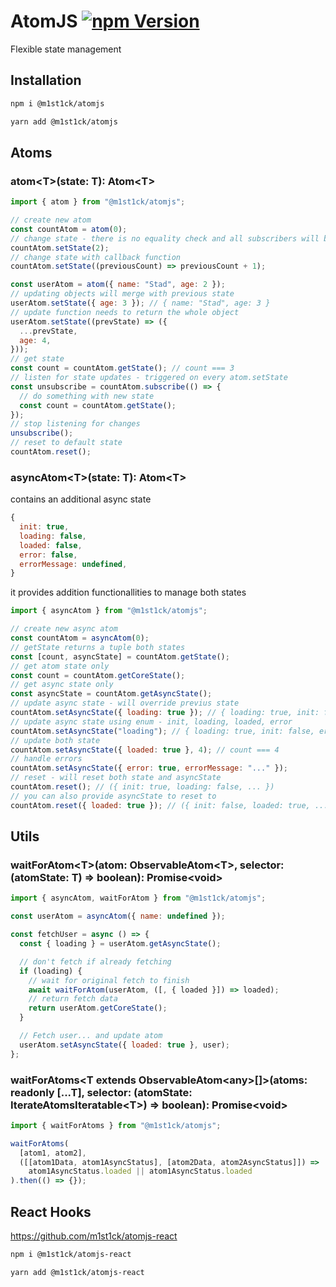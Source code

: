 # AtomJS [![npm Version](https://img.shields.io/npm/v/@m1st1ck/atomjs.svg?style=flat-square)](https://www.npmjs.org/package/@m1st1ck/atomjs)

Flexible state management

## Installation
```sh
npm i @m1st1ck/atomjs
```

```sh
yarn add @m1st1ck/atomjs
```

## Atoms

### atom\<T\>(state: T): Atom\<T\>

```javascript
import { atom } from "@m1st1ck/atomjs";

// create new atom
const countAtom = atom(0);
// change state - there is no equality check and all subscribers will be notified
countAtom.setState(2);
// change state with callback function
countAtom.setState((previousCount) => previousCount + 1);

const userAtom = atom({ name: "Stad", age: 2 });
// updating objects will merge with previous state
userAtom.setState({ age: 3 }); // { name: "Stad", age: 3 }
// update function needs to return the whole object
userAtom.setState((prevState) => ({
  ...prevState,
  age: 4,
}));
// get state
const count = countAtom.getState(); // count === 3
// listen for state updates - triggered on every atom.setState
const unsubscribe = countAtom.subscribe(() => {
  // do something with new state
  const count = countAtom.getState();
});
// stop listening for changes
unsubscribe();
// reset to default state
countAtom.reset();
```

### asyncAtom\<T\>(state: T): Atom\<T\>

contains an additional async state

```javascript
{
  init: true,
  loading: false,
  loaded: false,
  error: false,
  errorMessage: undefined,
}
```

it provides addition functionallities to manage both states

```javascript
import { asyncAtom } from "@m1st1ck/atomjs";

// create new async atom
const countAtom = asyncAtom(0);
// getState returns a tuple both states
const [count, asyncState] = countAtom.getState();
// get atom state only
const count = countAtom.getCoreState();
// get async state only
const asyncState = countAtom.getAsyncState();
// update async state - will override previus state
countAtom.setAsyncState({ loading: true }); // { loading: true, init: false, error: false, ... }
// update async state using enum - init, loading, loaded, error
countAtom.setAsyncState("loading"); // { loading: true, init: false, error: false, ... }
// update both state
countAtom.setAsyncState({ loaded: true }, 4); // count === 4
// handle errors
countAtom.setAsyncState({ error: true, errorMessage: "..." });
// reset - will reset both state and asyncState
countAtom.reset(); // ({ init: true, loading: false, ... })
// you can also provide asyncState to reset to
countAtom.reset({ loaded: true }); // ({ init: false, loaded: true, ... })
```

## Utils

### waitForAtom\<T\>(atom: ObservableAtom\<T\>, selector: (atomState: T) => boolean): Promise\<void\>

```javascript
import { asyncAtom, waitForAtom } from "@m1st1ck/atomjs";

const userAtom = asyncAtom({ name: undefined });

const fetchUser = async () => {
  const { loading } = userAtom.getAsyncState();

  // don't fetch if already fetching
  if (loading) {
    // wait for original fetch to finish
    await waitForAtom(userAtom, ([, { loaded }]) => loaded);
    // return fetch data
    return userAtom.getCoreState();
  }

  // Fetch user... and update atom
  userAtom.setAsyncState({ loaded: true }, user);
};
```

### waitForAtoms<T extends ObservableAtom\<any>\[]>(atoms: readonly [...T], selector: (atomState: IterateAtomsIteratable\<T\>) => boolean): Promise\<void\>

```javascript
import { waitForAtoms } from "@m1st1ck/atomjs";

waitForAtoms(
  [atom1, atom2],
  ([[atom1Data, atom1AsyncStatus], [atom2Data, atom2AsyncStatus]]) =>
    atom1AsyncStatus.loaded || atom1AsyncStatus.loaded
).then(() => {});
```

## React Hooks

https://github.com/m1st1ck/atomjs-react

```sh
npm i @m1st1ck/atomjs-react
```

```sh
yarn add @m1st1ck/atomjs-react
```